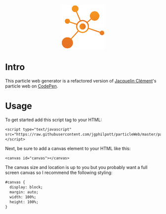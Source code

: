 <p align="center">
  <img width="142" height="142" src="https://github.com/jgphilpott/particleWeb/blob/master/demo/icon.png">
</p>

# Intro

This particle web generator is a refactored version of [Jacquelin Clément](https://github.com/jacquelinclem)'s particle web on [CodePen](https://codepen.io/jacquelinclem/pen/udnwI).

# Usage

To get started add this script tag to your HTML:

```
<script type="text/javascript" src="https://raw.githubusercontent.com/jgphilpott/particleWeb/master/particleWeb.js"></script>
```

Next, be sure to add a canvas element to your HTML like this:

```
<canvas id="canvas"></canvas>
```

The canvas size and location is up to you but you probably want a full screen canvas so I recommend the following styling:

```
#canvas {
  display: block;
  margin: auto;
  width: 100%;
  height: 100%;
}
```
